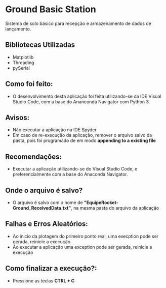 # Ground Basic Station
Sistema de solo básico para recepção e armazenamento de dados de lançamento.

## __Bibliotecas Utilizadas__

- Matplotlib
- Threading
- pySerial

## __Como foi feito:__

- O desenvolvimento desta aplicação foi feita utilizando-se da IDE Visual Studio Code, com a base do Ananconda Navigator com Python 3. 

## __Avisos:__

- Não executar a aplicação na IDE Spyder.
- Em caso de re-execução da aplicação, remover o arquivo salvo da pasta, pois foi programado de em modo __appending to a existing file__


## __Recomendações:__

- Executar a aplicação utilizando-se do Visual Studio Code, e preferencialmente com a base do Anaconda Navigator.

## __Onde o arquivo é salvo?__

- O arquivo é salvo com o nome de __"EquipeRocket-Ground_ReceivedData.txt"__, na mesma pasta do arquivo da aplicação

## __Falhas e Erros Aleatórios:__

- Ao inicio da plotagem do primeiro ponto real, uma execption pode ser gerada, reinicie a execução
- Ao executar a aplicação uma exception pode ser gerada, reinicie a execução

## __Como finalizar a execução?__:

- Pressione as teclas __CTRL + C__

